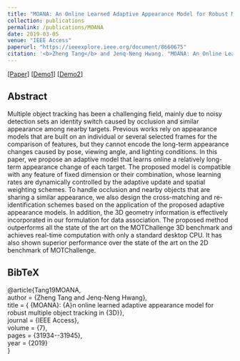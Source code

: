 ```yaml
---
title: "MOANA: An Online Learned Adaptive Appearance Model for Robust Multiple Object Tracking in 3D"
collection: publications
permalink: /publications/MOANA
date: 2019-03-05
venue: "IEEE Access"
paperurl: "https://ieeexplore.ieee.org/document/8660675"
citation: '<b>Zheng Tang</b> and Jenq-Neng Hwang. "MOANA: An Online Learned Adaptive Appearance Model for Robust Multiple Object Tracking in 3D". <i>IEEE Access</i>. vol. 7, pp. 31934-31945. 2019.'
---
```


[<a href="https://ieeexplore.ieee.org/document/8660675">Paper</a>]
[<a href="https://motchallenge.net/vis/PETS09-S2L2/MOANA">Demo1</a>]
[<a href="https://motchallenge.net/vis/AVG-TownCentre/MOANA">Demo2</a>]

## Abstract
Multiple object tracking has been a challenging field, mainly due to noisy detection sets an identity switch caused by occlusion and similar appearance among nearby targets. Previous works rely on appearance models that are built on an individual or several selected frames for the comparison of features, but they cannot encode the long-term appearance changes caused by pose, viewing angle, and lighting conditions. In this paper, we propose an adaptive model that learns online a relatively long-term appearance change of each target. The proposed model is compatible with any feature of fixed dimension or their combination, whose learning rates are dynamically controlled by the adaptive update and spatial weighting schemes. To handle occlusion and nearby objects that are sharing a similar appearance, we also design the cross-matching and re-identification schemes based on the application of the proposed adaptive appearance models. In addition, the 3D geometry information is effectively incorporated in our formulation for data association. The proposed method outperforms all the state of the art on the MOTChallenge 3D benchmark and achieves real-time computation with only a standard desktop CPU. It has also shown superior performance over the state of the art on the 2D benchmark of MOTChallenge.

## BibTeX
@article{Tang19MOANA,  
author = {Zheng Tang and Jenq-Neng Hwang},  
title = { {MOANA}: {A}n online learned adaptive appearance model for robust multiple object tracking in {3D}},  
journal = {IEEE Access},  
volume = {7},  
pages = {31934--31945},  
year = {2019}  
}
